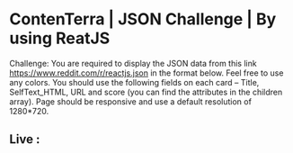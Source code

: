 # ContenTerra | JSON Challenge | By using ReatJS
Challenge: You are required to display the JSON data from this link https://www.reddit.com/r/reactjs.json in the format below. Feel free to use any colors. You should use the following fields on each card – Title, SelfText_HTML, URL and score (you can find the attributes in the children array). Page should be responsive and use a default resolution of 1280*720.

## Live : 
